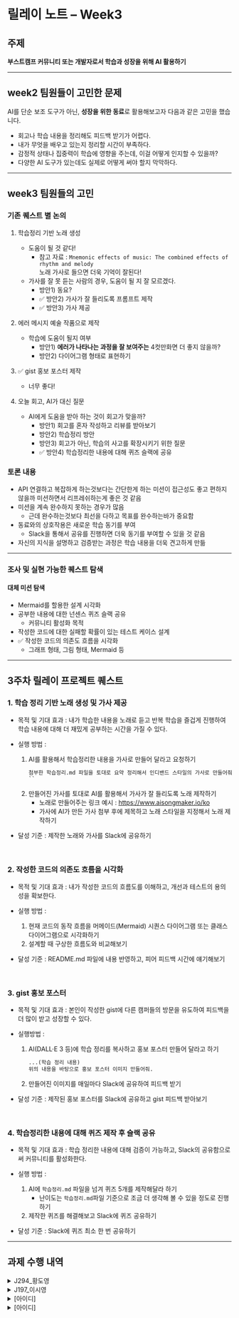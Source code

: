 # 릴레이 노트 – Week3

## 주제
**부스트캠프 커뮤니티 또는 개발자로서 학습과 성장을 위해 AI 활용하기**

---
## week2 팀원들이 고민한 문제
AI를 단순 보조 도구가 아닌, **성장을 위한 동료**로 활용해보고자 다음과 같은 고민을 했습니다.

- 회고나 학습 내용을 정리해도 피드백 받기가 어렵다.
- 내가 무엇을 배우고 있는지 정리할 시간이 부족하다.
- 감정적 상태나 집중력이 학습에 영향을 주는데, 이걸 어떻게 인지할 수 있을까?
- 다양한 AI 도구가 있는데도 실제로 어떻게 써야 할지 막막하다.

---
## week3 팀원들의 고민
### 기존 퀘스트 별 논의
1. 학습정리 기반 노래 생성
    - 도움이 될 것 같다!
        - 참고 자료 : `Mnemonic effects of music: The combined effects of rhythm and melody`  
        노래 가사로 들으면 더욱 기억이 잘된다!
    - 가사를 잘 못 듣는 사람의 경우, 도움이 될 지 잘 모르겠다.
        - 방안1) 동요?
        - ✅ 방안2) 가사가 잘 들리도록 프롬프트 제작
        - ✅ 방안3) 가사 제공

2. 에러 메시지 예술 작품으로 제작
    - 학습에 도움이 될지 여부
        - 방안1) **에러가 나타나는 과정을 잘 보여주는** 4컷만화면 더 좋지 않을까?
        - 방안2) 다이어그램 형태로 표현하기

3. ✅ gist 홍보 포스터 제작
    - 너무 좋다!

4. 오늘 회고, AI가 대신 질문
    - AI에게 도움을 받아 하는 것이 회고가 맞을까?
        - 방안1) 회고를 혼자 작성하고 리뷰를 받아보기
        - 방안2) 학습정리 방안
        - 방안3) 회고가 아닌, 학습의 사고를 확장시키기 위한 질문
        - ✅ 방안4) 학습정리한 내용에 대해 퀴즈 슬랙에 공유

### 토론 내용
- API 연결하고 복잡하게 하는것보다는 간단한게 하는 미션이 접근성도 좋고 편하지 않을까 미션하면서 리프레쉬하는게 좋은 것 같음
- 미션을 계속 완수하지 못하는 경우가 많음
    - 근데 완수하는것보다 최선을 다하고 목표를 완수하는바가 중요함
- 동료와의 상호작용은 새로운 학습 동기를 부여
    - Slack을 통해서 공유를 진행하면 더욱 동기를 부여할 수 있을 것 같음
- 자신의 지식을 설명하고 검증받는 과정은 학습 내용을 더욱 견고하게 만듦

---
### 조사 및 실현 가능한 퀘스트 탐색
#### 대체 미션 탐색
- Mermaid를 할용한 설계 시각화
- 공부한 내용에 대한 넌센스 퀴즈 슬랙 공유
    - 커뮤니티 활성화 목적
- 작성한 코드에 대한 실패할 확률이 있는 테스트 케이스 설계
- ✅ 작성한 코드의 의존도 흐름을 시각화
    - 그래프 형태, 그림 형태, Mermaid 등

---
## 3주차 릴레이 프로젝트 퀘스트
### 1. 학습 정리 기반 노래 생성 및 가사 제공
- 목적 및 기대 효과 : 내가 학습한 내용을 노래로 듣고 반복 학습을 즐겁게 진행하여 학습 내용에 대해 더 재밌게 공부하는 시간을 가질 수 있다.

- 실행 방법 :
    1. AI를 활용해서 학습정리한 내용을 가사로 만들어 달라고 요청하기
        ```txt
        첨부한 학습정리.md 파일을 토대로 요약 정리해서 인디밴드 스타일의 가사로 만들어줘
        ``
    2. 만들어진 가사를 토대로 AI를 활용해서 가사가 잘 들리도록 노래 제작하기
        - 노래로 만들어주는 링크 예시 : https://www.aisongmaker.io/ko
        - 가사에 AI가 만든 가사 첨부 후에 제목하고 노래 스타일을 지정해서 노래 제작하기

- 달성 기준 : 제작한 노래와 가사를 Slack에 공유하기

</br>

### 2. 작성한 코드의 의존도 흐름을 시각화
- 목적 및 기대 효과 : 내가 작성한 코드의 흐름도를 이해하고, 개선과 테스트의 용의성을 확보한다.

- 실행 방법 : 
    1. 현재 코드의 동작 흐름을 머메이드(Mermaid) 시퀀스 다이어그램 또는 클래스 다이어그램으로 시각화하기
    2. 설계할 때 구상한 흐름도와 비교해보기

- 달성 기준 : README.md 파일에 내용 반영하고, 피어 피드백 시간에 얘기해보기

</br>

### 3. gist 홍보 포스터
- 목적 및 기대 효과 : 본인이 작성한 gist에 다른 캠퍼들의 방문을 유도하여 피드백을 더 많이 받고 성장할 수 있다.

- 실행방법 :
    1. AI(DALL·E 3 등)에 학습 정리를 복사하고 홍보 포스터 만들어 달라고 하기
        ```txt
        ...(학습 정리 내용)
        위의 내용을 바탕으로 홍보 포스터 이미지 만들어줘.
        ```
    2. 만들어진 이미지를 매일마다 Slack에 공유하여 피드백 받기

- 달성 기준 : 제작된 홍보 포스터를 Slack에 공유하고 gist 피드백 받아보기

</br>

### 4. 학습정리한 내용에 대해 퀴즈 제작 후 슬랙 공유
- 목적 및 기대 효과 : 학습 정리한 내용에 대해 검증이 가능하고, Slack의 공유함으로써 커뮤니티를 활성화한다.

- 실행 방법 : 
    1. AI에 `학습정리.md` 파일을 넘겨 퀴즈 5개를 제작해달라 하기
        - 난이도는 `학습정리.md`파일 기준으로 조금 더 생각해 볼 수 있을 정도로 진행하기
    2. 제작한 퀴즈를 해결해보고 Slack에 퀴즈 공유하기

- 달성 기준 : Slack에 퀴즈 최소 한 번 공유하기

---
## 과제 수행 내역
<details>
  <summary>J294_황도영</summary>

  #### 퀘스트: 1번
  - 선택 이유 :무의식이 학습에 줄 수 있는 효과에 대해 알아보고 싶었고,
    다른 무엇보다 창작 욕구가 불타 올랐습니다. 기필코 세기의 명곡을 완성하겠습니다.
  
</details>

<details>
  <summary>J197_이시영</summary>

  #### 퀘스트: 4번
  - 선택 이유:이전 릴레이 프로젝트에서 다른 팀원이 배운 지식을 토대로 CS 지식을 공유하는 유사한 미션을 수행한 적이 있습니다. 당시 팀원은 공유를 하기위한 목적으로라도 더 정확한 지식과 근거를 가지고 문제를 생성하려고 하니 공부를 하는 데에 도움이 되었다고 하였습니다. 마찬가지로 배운 개념을 다시 한 번 정리하는 차원에서 미션을 수행하기 좋을 것 같다고 생각하여 선택하게 되었습니다.

  
</details>

<details>
  <summary>[아이디]</summary>

  #### 퀘스트: 
  
</details>

<details>
  <summary>[아이디]</summary>

  #### 퀘스트: 
  
</details>
